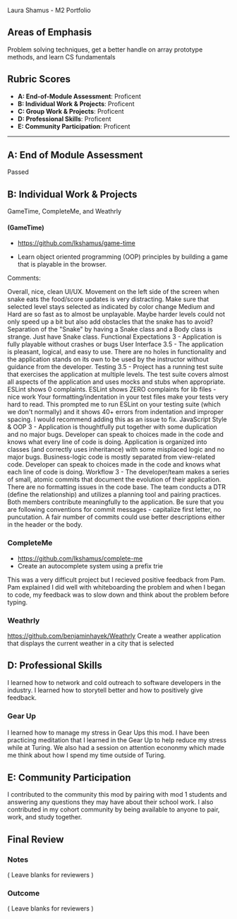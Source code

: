 Laura Shamus - M2 Portfolio

## Areas of Emphasis

Problem solving techniques, get a better handle on array prototype methods, and learn CS fundamentals

## Rubric Scores

* **A: End-of-Module Assessment**: Proficent 
* **B: Individual Work & Projects**: Proficent
* **C: Group Work & Projects**: Proficent
* **D: Professional Skills**: Proficent
* **E: Community Participation**: Proficent

-----------------------

## A: End of Module Assessment

Passed


## B: Individual Work & Projects

GameTime, CompleteMe, and Weathrly

#### (GameTime)

* https://github.com/lkshamus/game-time 

* Learn object oriented programming (OOP) principles by building a game that is playable in the browser.

Comments:

Overall, nice, clean UI/UX. Movement on the left side of the screen when snake eats the food/score updates is very distracting. Make sure that selected level stays selected as indicated by color change
Medium and Hard are so fast as to almost be unplayable. Maybe harder levels could not only speed up a bit but also add obstacles that the snake has to avoid?
Separation of the "Snake" by having a Snake class and a Body class is strange. Just have Snake class.
Functional Expectations
3 - Application is fully playable without crashes or bugs
User Interface
3.5 - The application is pleasant, logical, and easy to use. There are no holes in functionality and the application stands on its own to be used by the instructor without guidance from the developer.
Testing
3.5 - Project has a running test suite that exercises the application at multiple levels. The test suite covers almost all aspects of the application and uses mocks and stubs when appropriate. ESLint shows 0 complaints.
ESLint shows ZERO complaints for lib files - nice work
Your formatting/indentation in your test files make your tests very hard to read. This prompted me to run ESLint on your testing suite (which we don't normally) and it shows 40+ errors from indentation and improper spacing. I would recommend adding this as an issue to fix.
JavaScript Style & OOP
3 - Application is thoughtfully put together with some duplication and no major bugs. Developer can speak to choices made in the code and knows what every line of code is doing. Application is organized into classes (and correctly uses inheritance) with some misplaced logic and no major bugs. Business-logic code is mostly separated from view-related code. Developer can speak to choices made in the code and knows what each line of code is doing.
Workflow
3 - The developer/team makes a series of small, atomic commits that document the evolution of their application. There are no formatting issues in the code base. The team conducts a DTR (define the relationship) and utilizes a planning tool and pairing practices. Both members contribute meaningfully to the application.
Be sure that you are following conventions for commit messages - capitalize first letter, no puncutation. A fair number of commits could use better descriptions either in the header or the body.


### CompleteMe

* https://github.com/lkshamus/complete-me
* Create an autocomplete system using a prefix trie

This was a very difficult project but I recieved positive feedback from Pam. Pam explained I did well with whiteboarding the problem and when I began to code, my feedback was to slow down and think about the problem before typing. 


### Weathrly 

https://github.com/benjaminhayek/Weathrly
Create a weather application that displays the current weather in a city that is selected

## D: Professional Skills

I learned how to network and cold outreach to software developers in the industry. I learned how to storytell better and how to positively give feedback. 

### Gear Up
#### 

I learned how to manage my stress in Gear Ups this mod. I have been practicing meditation that I learned in the Gear Up to help reduce my stress while at Turing. We also had a session on attention econonmy which made me think about how I spend my time outside of Turing. 

## E: Community Participation

I contributed to the community this mod by pairing with mod 1 students and answering any questions they may have about their school work. I also contributed in my cohort community by being available to anyone to pair, work, and study together. 

## Final Review

### Notes

( Leave blanks for reviewers )

### Outcome

( Leave blanks for reviewers )
